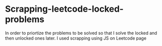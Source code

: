 # Scrapping-leetcode-locked-problems
In order to priortize the problems to be solved so that I solve the locked and then unlocked ones later. I used scrapping using JS on Leetcode page
